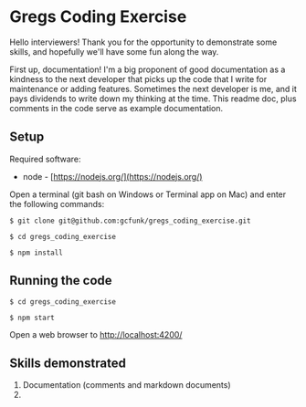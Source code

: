 # Gregs Coding Exercise

Hello interviewers! Thank you for the opportunity to demonstrate some skills, and hopefully we'll have some fun along the way.

First up, documentation! I'm a big proponent of good documentation as a kindness to the next developer that picks up the code that I write for maintenance or adding features. Sometimes the next developer is me, and it pays dividends to write down my thinking at the time. This readme doc, plus comments in the code serve as example documentation.

## Setup

Required software:

* node - [https://nodejs.org/](https://nodejs.org/)

Open a terminal (git bash on Windows or Terminal app on Mac) and enter the following commands:

`$ git clone git@github.com:gcfunk/gregs_coding_exercise.git`

`$ cd gregs_coding_exercise`

`$ npm install`

## Running the code

`$ cd gregs_coding_exercise`

`$ npm start`

Open a web browser to [http://localhost:4200/](http://localhost:4200/)

## Skills demonstrated

1. Documentation (comments and markdown documents)
2. 
